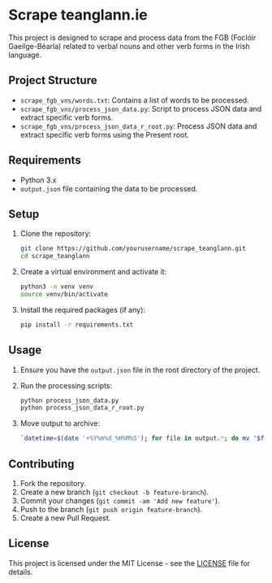 # Scrape teanglann.ie

This project is designed to scrape and process data from the FGB (Foclóir Gaeilge-Béarla) related to verbal nouns and other verb forms in the Irish language.

## Project Structure

- `scrape_fgb_vns/words.txt`: Contains a list of words to be processed.
- `scrape_fgb_vns/process_json_data.py`: Script to process JSON data and extract specific verb forms.
- `scrape_fgb_vns/process_json_data_r_root.py`: Process JSON data and extract specific verb forms using the Present root.

## Requirements

- Python 3.x
- `output.json` file containing the data to be processed.

## Setup

1. Clone the repository:
    ```sh
    git clone https://github.com/yourusername/scrape_teanglann.git
    cd scrape_teanglann
    ```

2. Create a virtual environment and activate it:
    ```sh
    python3 -m venv venv
    source venv/bin/activate
    ```

3. Install the required packages (if any):
    ```sh
    pip install -r requirements.txt
    ```

## Usage

1. Ensure you have the `output.json` file in the root directory of the project.

2. Run the processing scripts:
    ```sh
    python process_json_data.py
    python process_json_data_r_root.py
    ```

3. Move output to archive:
    ```sh
    `datetime=$(date '+%Y%m%d_%H%M%S'); for file in output.*; do mv "$file" "./archive/${file%.*}_$datetime.${file##*.}"; done`
    ```

## Contributing

1. Fork the repository.
2. Create a new branch (`git checkout -b feature-branch`).
3. Commit your changes (`git commit -am 'Add new feature'`).
4. Push to the branch (`git push origin feature-branch`).
5. Create a new Pull Request.

## License

This project is licensed under the MIT License - see the [LICENSE](LICENSE) file for details.